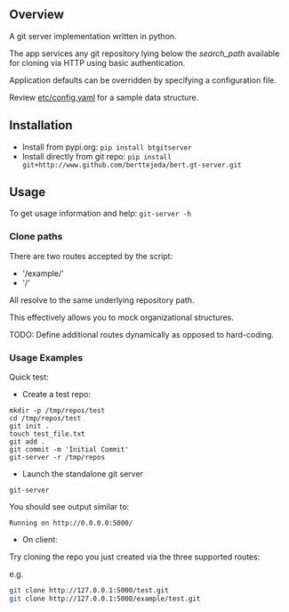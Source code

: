 ## Overview

A git server implementation written in python.

The app services any git repository lying below the _search\_path_ 
available for cloning via HTTP using basic authentication.

Application defaults can be overridden by specifying a configuration file.

Review [etc/config.yaml](etc/config.yaml) for a sample data structure.

## Installation

- Install from pypi.org: `pip install btgitserver`
- Install directly from git repo: `pip install git+http://www.github.com/berttejeda/bert.gt-server.git`

## Usage

To get usage information and help: `git-server -h`

### Clone paths

There are two routes accepted by the script:

- '/example/<project name>'
- '/<project name>'

All resolve to the same underlying repository path.

This effectively allows you to mock organizational structures.

TODO: Define additional routes dynamically as opposed to hard-coding.

### Usage Examples

Quick test:

* Create a test repo:

```
mkdir -p /tmp/repos/test
cd /tmp/repos/test
git init .
touch test_file.txt
git add .
git commit -m 'Initial Commit'
git-server -r /tmp/repos
```

* Launch the standalone git server

`git-server`

You should see output similar to:
```
Running on http://0.0.0.0:5000/	
```

* On client:

Try cloning the repo you just created via the three supported routes:

e.g.
	
```bash
git clone http://127.0.0.1:5000/test.git
git clone http://127.0.0.1:5000/example/test.git
```
